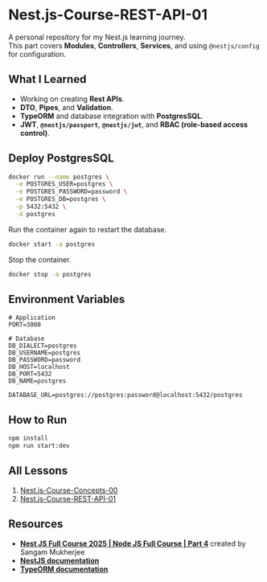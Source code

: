 # Nest.js-Course-REST-API-01

A personal repository for my Nest.js learning journey.  
This part covers **Modules**, **Controllers**, **Services**, and using `@nestjs/config` for configuration.

## What I Learned

- Working on creating **Rest APIs**.
- **DTO**, **Pipes**, and **Validation**.
- **TypeORM** and database integration with **PostgresSQL**.
- **JWT**, **`@nestjs/passport`**, **`@nestjs/jwt`**, and **RBAC (role-based access control)**.

## Deploy PostgresSQL

```bash
docker run --name postgres \
  -e POSTGRES_USER=postgres \
  -e POSTGRES_PASSWORD=password \
  -e POSTGRES_DB=postgres \
  -p 5432:5432 \
  -d postgres

```

Run the container again to restart the database.

```bash
docker start -a postgres
```

Stop the container.

```bash
docker stop -a postgres
```

## Environment Variables

```env
# Application
PORT=3000

# Database
DB_DIALECT=postgres
DB_USERNAME=postgres
DB_PASSWORD=password
DB_HOST=localhost
DB_PORT=5432
DB_NAME=postgres

DATABASE_URL=postgres://postgres:password@localhost:5432/postgres

```

## How to Run

```bash
npm install
npm run start:dev
```

## All Lessons

1. [Nest.js-Course-Concepts-00](https://github.com/ZeroaNinea/Nest.js-Course-Concepts-00)
2. [Nest.js-Course-REST-API-01](https://github.com/ZeroaNinea/Nest.js-Course-REST-API-01)

## Resources

- **[Nest JS Full Course 2025 | Node JS Full Course | Part 4](https://www.youtube.com/watch?v=XVZ10uFY9DU&t=3109s)** created by Sangam Mukherjee
- **[NestJS documentation](https://docs.nestjs.com/)**
- **[TypeORM documentation](https://typeorm.io/docs/getting-started/)**
